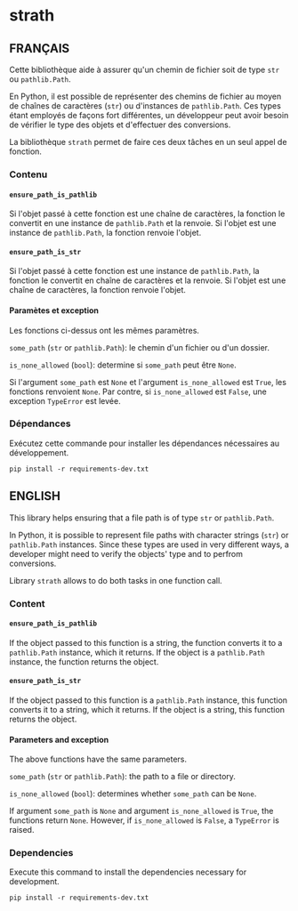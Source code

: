 # strath

## FRANÇAIS

Cette bibliothèque aide à assurer qu'un chemin de fichier soit de type `str` ou
`pathlib.Path`.

En Python, il est possible de représenter des chemins de fichier au moyen de
chaînes de caractères (`str`) ou d'instances de `pathlib.Path`. Ces types
étant employés de façons fort différentes, un développeur peut avoir besoin de
vérifier le type des objets et d'effectuer des conversions.

La bibliothèque `strath` permet de faire ces deux tâches en un seul appel de
fonction.

### Contenu

#### `ensure_path_is_pathlib`

Si l'objet passé à cette fonction est une chaîne de caractères, la fonction le
convertit en une instance de `pathlib.Path` et la renvoie. Si l'objet est une
instance de `pathlib.Path`, la fonction renvoie l'objet.

#### `ensure_path_is_str`

Si l'objet passé à cette fonction est une instance de `pathlib.Path`, la
fonction le convertit en chaîne de caractères et la renvoie. Si l'objet est une
chaîne de caractères, la fonction renvoie l'objet.

#### Paramètes et exception

Les fonctions ci-dessus ont les mêmes paramètres.

`some_path` (`str` or `pathlib.Path`): le chemin d'un fichier ou d'un dossier.

`is_none_allowed` (`bool`): determine si `some_path` peut être `None`.

Si l'argument `some_path` est `None` et l'argument `is_none_allowed` est
`True`, les fonctions renvoient `None`. Par contre, si `is_none_allowed` est
`False`, une exception `TypeError` est levée.

### Dépendances

Exécutez cette commande pour installer les dépendances nécessaires au
développement.

```
pip install -r requirements-dev.txt
```

## ENGLISH

This library helps ensuring that a file path is of type `str` or
`pathlib.Path`.

In Python, it is possible to represent file paths with character strings
(`str`) or `pathlib.Path` instances. Since these types are used in very
different ways, a developer might need to verify the objects' type and to
perfrom conversions.

Library `strath` allows to do both tasks in one function call.

### Content

#### `ensure_path_is_pathlib`

If the object passed to this function is a string, the function converts it to
a `pathlib.Path` instance, which it returns. If the object is a `pathlib.Path`
instance, the function returns the object.

#### `ensure_path_is_str`

If the object passed to this function is a `pathlib.Path` instance, this
function converts it to a string, which it returns. If the object is a string,
this function returns the object.

#### Parameters and exception

The above functions have the same parameters.

`some_path` (`str` or `pathlib.Path`): the path to a file or directory.

`is_none_allowed` (`bool`): determines whether `some_path` can be `None`.

If argument `some_path` is `None` and argument `is_none_allowed` is `True`, the
functions return `None`. However, if `is_none_allowed` is `False`, a
`TypeError` is raised.

### Dependencies

Execute this command to install the dependencies necessary for development.

```
pip install -r requirements-dev.txt
```
